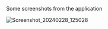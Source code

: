 Some screenshots from the application

![Screenshot_20240228_125028](https://github.com/MuhammetEmirErkut/Clothing-Store-App/assets/147542769/c9ef34ae-9de5-432e-942a-14503b971946)
